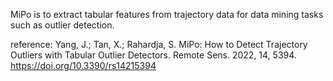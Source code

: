 MiPo is to extract tabular features from trajectory data for data mining tasks such as outlier detection. 


reference: Yang, J.; Tan, X.; Rahardja, S. MiPo: How to Detect Trajectory Outliers with Tabular Outlier Detectors. Remote Sens. 2022, 14, 5394. https://doi.org/10.3390/rs14215394

